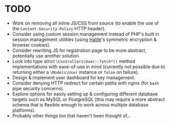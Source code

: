 # TODO

 * Work on removing all inline JS/CSS from source (to enable the use of the
   `Content-Security-Policy` HTTP header).
 * Consider using custom session management instead of PHP's built in session
   management utilities (using [Halite](https://github.com/paragonie/halite)'s
   symmetric encryption & browser cookies).
 * Consider rewriting JS for registration page to be more abstract, potentially
   use another solution.
 * Look into type strict `\Controllers\User::fetch*()` method implementations
   with ease-of-use in mind (currently not possible due to returning either
   a `\Models\User` instance or `false` on failure).
 * Design & implement user dashboard for key management.
 * Consider denying HTTP redirect for certain paths with nginx (for `bash` pipe
   security concerns).
 * Explore options for easily setting up & configuring different database
   targets such as MySQL or PostgreSQL (this may require a more abstract schema
   that is flexible enough to work across multiple database platforms).
 * Probably other things too that haven't been thought of...
